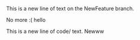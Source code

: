
This is a new line of text on the NewFeature branch.



No more :( hello

This is a new line of code/ text.
Newww

